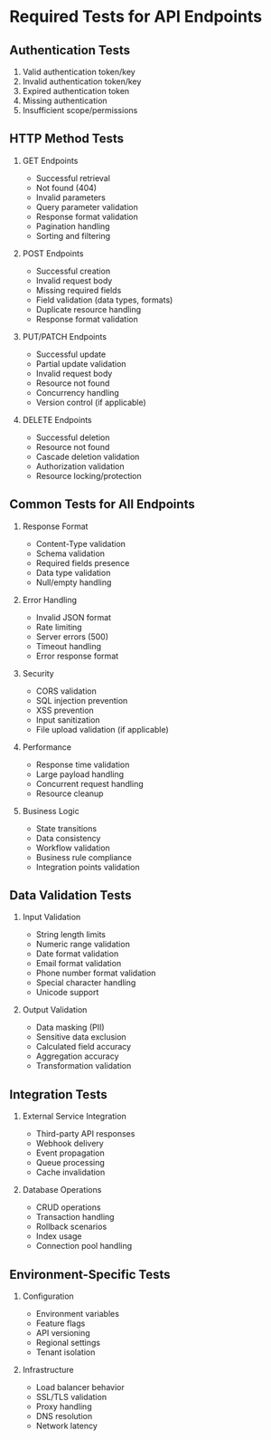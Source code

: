 # Required Tests for API Endpoints

## Authentication Tests
1. Valid authentication token/key
2. Invalid authentication token/key
3. Expired authentication token
4. Missing authentication
5. Insufficient scope/permissions

## HTTP Method Tests
1. GET Endpoints
   - Successful retrieval
   - Not found (404)
   - Invalid parameters
   - Query parameter validation
   - Response format validation
   - Pagination handling
   - Sorting and filtering

2. POST Endpoints
   - Successful creation
   - Invalid request body
   - Missing required fields
   - Field validation (data types, formats)
   - Duplicate resource handling
   - Response format validation

3. PUT/PATCH Endpoints
   - Successful update
   - Partial update validation
   - Invalid request body
   - Resource not found
   - Concurrency handling
   - Version control (if applicable)

4. DELETE Endpoints
   - Successful deletion
   - Resource not found
   - Cascade deletion validation
   - Authorization validation
   - Resource locking/protection

## Common Tests for All Endpoints
1. Response Format
   - Content-Type validation
   - Schema validation
   - Required fields presence
   - Data type validation
   - Null/empty handling

2. Error Handling
   - Invalid JSON format
   - Rate limiting
   - Server errors (500)
   - Timeout handling
   - Error response format

3. Security
   - CORS validation
   - SQL injection prevention
   - XSS prevention
   - Input sanitization
   - File upload validation (if applicable)

4. Performance
   - Response time validation
   - Large payload handling
   - Concurrent request handling
   - Resource cleanup

5. Business Logic
   - State transitions
   - Data consistency
   - Workflow validation
   - Business rule compliance
   - Integration points validation

## Data Validation Tests
1. Input Validation
   - String length limits
   - Numeric range validation
   - Date format validation
   - Email format validation
   - Phone number format validation
   - Special character handling
   - Unicode support

2. Output Validation
   - Data masking (PII)
   - Sensitive data exclusion
   - Calculated field accuracy
   - Aggregation accuracy
   - Transformation validation

## Integration Tests
1. External Service Integration
   - Third-party API responses
   - Webhook delivery
   - Event propagation
   - Queue processing
   - Cache invalidation

2. Database Operations
   - CRUD operations
   - Transaction handling
   - Rollback scenarios
   - Index usage
   - Connection pool handling

## Environment-Specific Tests
1. Configuration
   - Environment variables
   - Feature flags
   - API versioning
   - Regional settings
   - Tenant isolation

2. Infrastructure
   - Load balancer behavior
   - SSL/TLS validation
   - Proxy handling
   - DNS resolution
   - Network latency
